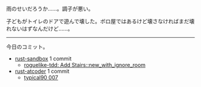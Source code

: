雨のせいだろうか……。調子が悪い。

子どもがトイレのドアで遊んで壊した。ボロ屋ではあるけど壊さなければまだ壊れないはずなんだけど……。

---

今日のコミット。

- [rust-sandbox](https://github.com/bouzuya/rust-sandbox) 1 commit
  - [roguelike-tdd: Add Stairs::new_with_ignore_room](https://github.com/bouzuya/rust-sandbox/commit/a0d901cf64aeb7b09eb13a5d28fc76cab879a74f)
- [rust-atcoder](https://github.com/bouzuya/rust-atcoder) 1 commit
  - [typical90 007](https://github.com/bouzuya/rust-atcoder/commit/5f6e7bf5783cbecabacfc8757ad3e7ee6fae384a)
